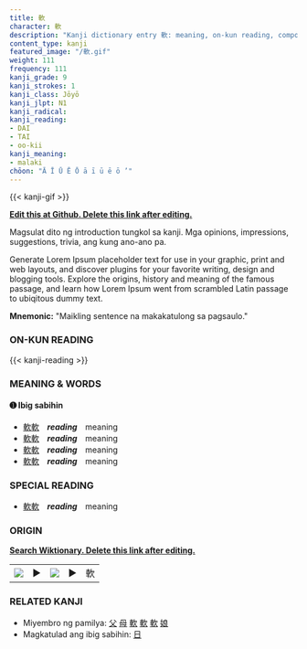 ```yaml
---
title: 軟
character: 軟
description: "Kanji dictionary entry 軟: meaning, on-kun reading, compounds, origin, related kanji"
content_type: kanji
featured_image: "/軟.gif"
weight: 111
frequency: 111
kanji_grade: 9
kanji_strokes: 1
kanji_class: Jōyō
kanji_jlpt: N1
kanji_radical: 
kanji_reading: 
- DAI
- TAI
- oo-kii
kanji_meaning:
- malaki
chōon: "Ā Ī Ū Ē Ō ā ī ū ē ō ’"
---
```

[//]: # (Don't edit the line below. Kanji animated GIF code is automatically generated.)
{{< kanji-gif >}}

[//]: # (Edit below this line.)

**[Edit this at Github. Delete this link after editing.](https://github.com/tim0g/tim/tree/main/content/kanji/軟/index.md)**

Magsulat dito ng introduction tungkol sa kanji. Mga opinions, impressions, suggestions, trivia, ang kung ano-ano pa.

Generate Lorem Ipsum placeholder text for use in your graphic, print and web layouts, and discover plugins for your favorite writing, design and blogging tools. Explore the origins, history and meaning of the famous passage, and learn how Lorem Ipsum went from scrambled Latin passage to ubiqitous dummy text.
 
**Mnemonic:** "Maikling sentence na makakatulong sa pagsaulo."

### ON-KUN READING

[//]: # (Don't edit the line below. ON-KUN READING code is automatically generated.)
{{< kanji-reading >}}

### MEANING & WORDS

#### ➊ **Ibig sabihin**
  - [軟](../軟)[軟](../軟)　***reading***　meaning
  - [軟](../軟)[軟](../軟)　***reading***　meaning
  - [軟](../軟)[軟](../軟)　***reading***　meaning
  - [軟](../軟)[軟](../軟)　***reading***　meaning

### SPECIAL READING
  - [軟](../軟)[軟](../軟)　***reading***　meaning

### ORIGIN

**[Search Wiktionary. Delete this link after editing.](https://wiktionary.org/wiki/軟)**
<table class="kanji-table"><tr><td>
<img src="60px-軟-bronze.svg.png">
</td><td>▶</td><td>
<img src="60px-軟-oracle.svg.png">
</td><td>▶</td>
<td class="kanji-origin">軟</td>
</tr></table>

### RELATED KANJI
- Miyembro ng pamilya: [父](../父) [母](../母) [軟](../軟) [軟](../軟) [軟](../軟) [娘](../娘)
- Magkatulad ang ibig sabihin: [日](../日)
